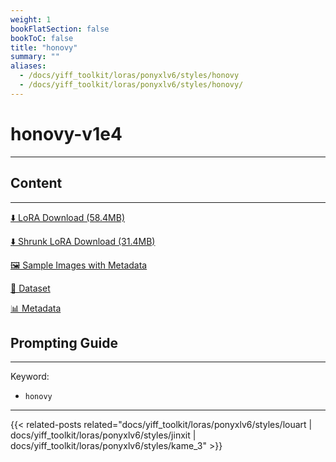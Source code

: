 ```yaml
---
weight: 1
bookFlatSection: false
bookToC: false
title: "honovy"
summary: ""
aliases:
  - /docs/yiff_toolkit/loras/ponyxlv6/styles/honovy
  - /docs/yiff_toolkit/loras/ponyxlv6/styles/honovy/
---
```


<!--markdownlint-disable MD025 MD033 -->

# honovy-v1e4

---

## Content

---

[⬇️ LoRA Download (58.4MB)](https://huggingface.co/k4d3/yiff_toolkit/resolve/main/ponyxl_loras/honovy_ponyxl_v1e4.safetensors?download=true)

[⬇️ Shrunk LoRA Download (31.4MB)](https://huggingface.co/k4d3/yiff_toolkit/resolve/main/ponyxl_loras_shrunk_2/honovy_ponyxl_v1e4_frockpt1_th-3.55.safetensors?download=true)

[🖼️ Sample Images with Metadata](https://huggingface.co/k4d3/yiff_toolkit/tree/main/static/{})

[📐 Dataset](https://huggingface.co/datasets/k4d3/furry/tree/main/by_honovy)

[📊 Metadata](https://huggingface.co/k4d3/yiff_toolkit/raw/main/ponyxl_loras/honovy_ponyxl_v1e4.json)

## Prompting Guide

---

Keyword:

- `honovy`

---

<!--
HUGO_SEARCH_EXCLUDE_START
-->
{{< related-posts related="docs/yiff_toolkit/loras/ponyxlv6/styles/louart | docs/yiff_toolkit/loras/ponyxlv6/styles/jinxit | docs/yiff_toolkit/loras/ponyxlv6/styles/kame_3" >}}
<!--
HUGO_SEARCH_EXCLUDE_END
-->
